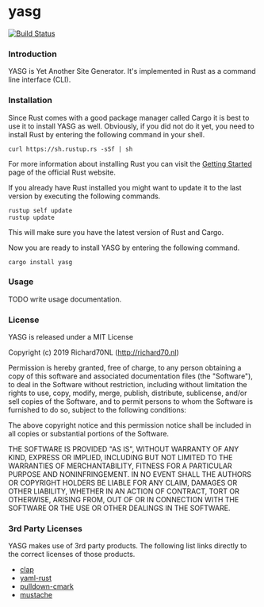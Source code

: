 # yasg

[![Build Status](https://travis-ci.org/Richard70NL/yasg.svg?branch=master)](https://travis-ci.org/Richard70NL/yasg)

### Introduction

YASG is Yet Another Site Generator. It's implemented in Rust as a command line interface (CLI).

### Installation

Since Rust comes with a good package manager called Cargo it is best to use it to install YASG as well. Obviously, if you did not do it yet, you need to install Rust by entering the following command in your shell.

```
curl https://sh.rustup.rs -sSf | sh
```

For more information about installing Rust you can visit the [Getting Started](https://www.rust-lang.org/learn/get-started) page of the official Rust website.

If you already have Rust installed you might want to update it to the last version by executing the following commands.

```
rustup self update
rustup update
```

This will make sure you have the latest version of Rust and Cargo.

Now you are ready to install YASG by entering the following command.

```
cargo install yasg
```

### Usage

TODO write usage documentation.

### License

YASG is released under a MIT License

Copyright (c) 2019 Richard70NL (http://richard70.nl)

Permission is hereby granted, free of charge, to any person obtaining a copy of this software and associated documentation files (the "Software"), to deal in the Software without restriction, including without limitation the rights to use, copy, modify, merge, publish, distribute, sublicense, and/or sell copies of the Software, and to permit persons to whom the Software is furnished to do so, subject to the following conditions:

The above copyright notice and this permission notice shall be included in all copies or substantial portions of the Software.

THE SOFTWARE IS PROVIDED "AS IS", WITHOUT WARRANTY OF ANY KIND, EXPRESS OR IMPLIED, INCLUDING BUT NOT LIMITED TO THE WARRANTIES OF MERCHANTABILITY, FITNESS FOR A PARTICULAR PURPOSE AND NONINFRINGEMENT. IN NO EVENT SHALL THE AUTHORS OR COPYRIGHT HOLDERS BE LIABLE FOR ANY CLAIM, DAMAGES OR OTHER LIABILITY, WHETHER IN AN ACTION OF CONTRACT, TORT OR OTHERWISE, ARISING FROM, OUT OF OR IN CONNECTION WITH THE SOFTWARE OR THE USE OR OTHER DEALINGS IN THE SOFTWARE.

### 3rd Party Licenses

YASG makes use of 3rd party products. The following list links directly to the correct licenses of those products.

- [clap](https://github.com/clap-rs/clap/blob/master/LICENSE-MIT)
- [yaml-rust](https://github.com/chyh1990/yaml-rust/blob/master/LICENSE-MIT)
- [pulldown-cmark](https://github.com/raphlinus/pulldown-cmark/blob/master/LICENSE)
- [mustache](https://github.com/nickel-org/rust-mustache/blob/master/LICENSE)

